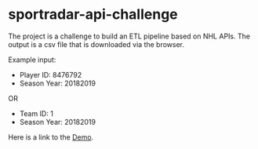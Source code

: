 # sportradar-api-challenge

The project is a challenge to build an ETL pipeline based on NHL APIs. The output is a csv file that is downloaded via the browser.

Example input:

- Player ID: 8476792
- Season Year: 20182019

OR

- Team ID: 1
- Season Year: 20182019

Here is a link to the [Demo](https://brandona227.github.io/sportradar-api-challenge/).
